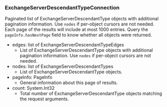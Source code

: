 ### ExchangeServerDescendantTypeConnection
Paginated list of ExchangeServerDescendantType objects with additional pagination information. Use `nodes` if per-object cursors are not needed. Each page of the results will include at most 1000 entries. Query the `pageInfo.hasNextPage` field to know whether all objects were returned.

- edges: list of ExchangeServerDescendantTypeEdges
  - List of ExchangeServerDescendantType objects with additional pagination information. Use `nodes` if per-object cursors are not needed.
- nodes: list of ExchangeServerDescendantTypes
  - List of ExchangeServerDescendantType objects.
- pageInfo: PageInfo
  - General information about this page of results.
- count: System.Int32
  - Total number of ExchangeServerDescendantType objects matching the request arguments.
